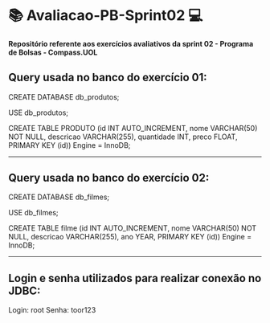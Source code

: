 # :books: Avaliacao-PB-Sprint02 :computer:
#### Repositório referente aos exercícios avaliativos da sprint 02 - Programa de Bolsas - Compass.UOL

Query usada no banco do exercício 01:
--------------------------------------------------
CREATE DATABASE db_produtos;

USE db_produtos;

CREATE TABLE PRODUTO (id INT AUTO_INCREMENT, nome VARCHAR(50) NOT NULL, descricao VARCHAR(255), quantidade INT, preco FLOAT, PRIMARY KEY (id)) Engine = InnoDB;

--------------------------------------------------


Query usada no banco do exercício 02:
--------------------------------------------------
CREATE DATABASE db_filmes;

USE db_filmes;

CREATE TABLE filme (id INT AUTO_INCREMENT, nome VARCHAR(50) NOT NULL, descricao VARCHAR(255), ano YEAR, PRIMARY KEY (id)) Engine = InnoDB;

--------------------------------------------------

Login e senha utilizados para realizar conexão no JDBC: 
--------------------------------------------------

Login: root
Senha: toor123
